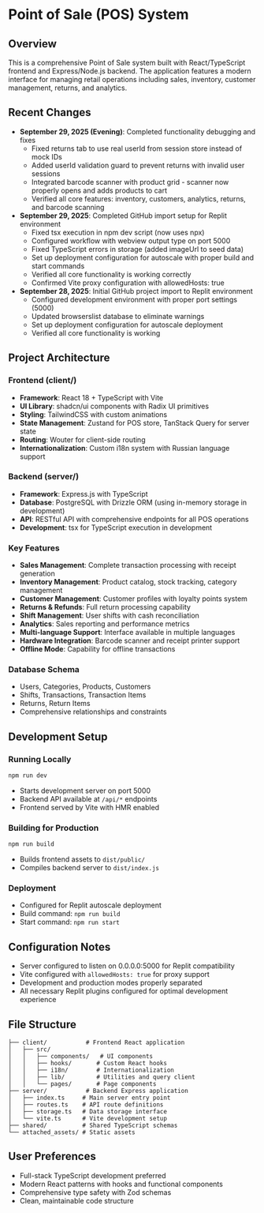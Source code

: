 # Point of Sale (POS) System

## Overview
This is a comprehensive Point of Sale system built with React/TypeScript frontend and Express/Node.js backend. The application features a modern interface for managing retail operations including sales, inventory, customer management, returns, and analytics.

## Recent Changes
- **September 29, 2025 (Evening)**: Completed functionality debugging and fixes
  - Fixed returns tab to use real userId from session store instead of mock IDs
  - Added userId validation guard to prevent returns with invalid user sessions
  - Integrated barcode scanner with product grid - scanner now properly opens and adds products to cart
  - Verified all core features: inventory, customers, analytics, returns, and barcode scanning
- **September 29, 2025**: Completed GitHub import setup for Replit environment
  - Fixed tsx execution in npm dev script (now uses npx)
  - Configured workflow with webview output type on port 5000
  - Fixed TypeScript errors in storage (added imageUrl to seed data)
  - Set up deployment configuration for autoscale with proper build and start commands
  - Verified all core functionality is working correctly
  - Confirmed Vite proxy configuration with allowedHosts: true
- **September 28, 2025**: Initial GitHub project import to Replit environment
  - Configured development environment with proper port settings (5000)
  - Updated browserslist database to eliminate warnings
  - Set up deployment configuration for autoscale deployment
  - Verified all core functionality is working

## Project Architecture

### Frontend (client/)
- **Framework**: React 18 + TypeScript with Vite
- **UI Library**: shadcn/ui components with Radix UI primitives
- **Styling**: TailwindCSS with custom animations
- **State Management**: Zustand for POS store, TanStack Query for server state
- **Routing**: Wouter for client-side routing
- **Internationalization**: Custom i18n system with Russian language support

### Backend (server/)
- **Framework**: Express.js with TypeScript
- **Database**: PostgreSQL with Drizzle ORM (using in-memory storage in development)
- **API**: RESTful API with comprehensive endpoints for all POS operations
- **Development**: tsx for TypeScript execution in development

### Key Features
- **Sales Management**: Complete transaction processing with receipt generation
- **Inventory Management**: Product catalog, stock tracking, category management
- **Customer Management**: Customer profiles with loyalty points system
- **Returns & Refunds**: Full return processing capability
- **Shift Management**: User shifts with cash reconciliation
- **Analytics**: Sales reporting and performance metrics
- **Multi-language Support**: Interface available in multiple languages
- **Hardware Integration**: Barcode scanner and receipt printer support
- **Offline Mode**: Capability for offline transactions

### Database Schema
- Users, Categories, Products, Customers
- Shifts, Transactions, Transaction Items
- Returns, Return Items
- Comprehensive relationships and constraints

## Development Setup

### Running Locally
```bash
npm run dev
```
- Starts development server on port 5000
- Backend API available at `/api/*` endpoints
- Frontend served by Vite with HMR enabled

### Building for Production
```bash
npm run build
```
- Builds frontend assets to `dist/public/`
- Compiles backend server to `dist/index.js`

### Deployment
- Configured for Replit autoscale deployment
- Build command: `npm run build`
- Start command: `npm run start`

## Configuration Notes
- Server configured to listen on 0.0.0.0:5000 for Replit compatibility
- Vite configured with `allowedHosts: true` for proxy support
- Development and production modes properly separated
- All necessary Replit plugins configured for optimal development experience

## File Structure
```
├── client/           # Frontend React application
│   ├── src/
│   │   ├── components/   # UI components
│   │   ├── hooks/       # Custom React hooks
│   │   ├── i18n/        # Internationalization
│   │   ├── lib/         # Utilities and query client
│   │   └── pages/       # Page components
├── server/           # Backend Express application
│   ├── index.ts     # Main server entry point
│   ├── routes.ts    # API route definitions
│   ├── storage.ts   # Data storage interface
│   └── vite.ts      # Vite development setup
├── shared/          # Shared TypeScript schemas
└── attached_assets/ # Static assets
```

## User Preferences
- Full-stack TypeScript development preferred
- Modern React patterns with hooks and functional components
- Comprehensive type safety with Zod schemas
- Clean, maintainable code structure